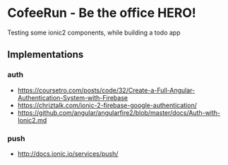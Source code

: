 # CofeeRun - Be the office HERO!
Testing some ionic2 components, while building a todo app

## Implementations

### auth
- https://coursetro.com/posts/code/32/Create-a-Full-Angular-Authentication-System-with-Firebase
- https://chriztalk.com/ionic-2-firebase-google-authentication/
- https://github.com/angular/angularfire2/blob/master/docs/Auth-with-Ionic2.md

### push
- http://docs.ionic.io/services/push/